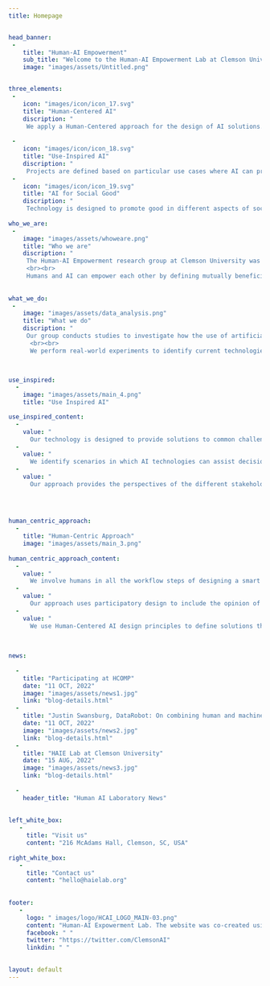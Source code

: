```yaml
---
title: Homepage


head_banner:
 -  
    title: "Human-AI Empowerment"
    sub_title: "Welcome to the Human-AI Empowerment Lab at Clemson University"
    image: "images/assets/Untitled.png"


three_elements:
 -
    icon: "images/icon/icon_17.svg"
    title: "Human-Centered AI"
    discription: "
     We apply a Human-Centered approach for the design of AI solutions."
   
 -
    icon: "images/icon/icon_18.svg"
    title: "Use-Inspired AI"
    discription: "
     Projects are defined based on particular use cases where AI can provide value."
 -
    icon: "images/icon/icon_19.svg"
    title: "AI for Social Good"
    discription: "
     Technology is designed to promote good in different aspects of society."
     
who_we_are:
 -
    image: "images/assets/whoweare.png"
    title: "Who we are"
    discription: "
     The Human-AI Empowerment research group at Clemson University was founded in 2022 to study the use of Artificial Intelligence (AI) to help humans achieve their goals. We conduct a Use-Inspired AI approach to understand how AI can be used in different contexts.
     <br><br>
     Humans and AI can empower each other by defining mutually beneficial goals. We develop models and methods that can help machines learn from humans by considering human cognitive biases and preferences. We aim to create algorithms that can optimize machine learning models according to human feedback to improve the overall system's performance."
     
     
what_we_do:
 -
    image: "images/assets/data_analysis.png"
    title: "What we do"
    discription: "
     Our group conducts studies to investigate how the use of artificial intelligence can enhance the performance of human activities and promote well-being. We seek to use artificial intelligence from different modalities, such as audio, images, text, and telemetry data, to understand human behavior from natural interactions. We collect and analyze data in the workplace to identify trends and patterns that help machines recommend better strategies to achieve our goals. This can assist humans in decision-making by helping them make judgments that are more accurately based on data.
      <br><br>
      We perform real-world experiments to identify current technologies' feasibility in the wild. We explore the limitations of technology and define mitigation strategies to create accountable solutions. These tools are evaluated by users, whose feedback feeds the systems for continuous improvement. The main goal of our research is to understand how smart tools can help people to reach new opportunities and improve their lives."
             


use_inspired:
  -
    image: "images/assets/main_4.png"
    title: "Use Inspired AI"

use_inspired_content:
  -
    value: "
      Our technology is designed to provide solutions to common challenges in multiple contexts."
  -
    value: "
      We identify scenarios in which AI technologies can assist decision-making."
  -
    value: "
      Our approach provides the perspectives of the different stakeholders in a process."
 
         
      

human_centric_approach:
  -
    title: "Human-Centric Approach"
    image: "images/assets/main_3.png"
  
human_centric_approach_content:
  -
    value: "
      We involve humans in all the workflow steps of designing a smart solution."
  -
    value: "
      Our approach uses participatory design to include the opinion of multiple actors."
  -
    value: "
      We use Human-Centered AI design principles to define solutions that align with our interests."
      
 
      
news:
 
  -
    title: "Participating at HCOMP"
    date: "11 OCT, 2022"
    image: "images/assets/news1.jpg"
    link: "blog-details.html"
  -
    title: "Justin Swansburg, DataRobot: On combining human and machine intelligence"
    date: "11 OCT, 2022"
    image: "images/assets/news2.jpg"
    link: "blog-details.html"
  -
    title: "HAIE Lab at Clemson University"
    date: "15 AUG, 2022"
    image: "images/assets/news3.jpg"
    link: "blog-details.html"
          
  -
    header_title: "Human AI Laboratory News"    
    
      
left_white_box: 
   - 
     title: "Visit us"
     content: "216 McAdams Hall, Clemson, SC, USA"
     
right_white_box:
   - 
     title: "Contact us"
     content: "hello@haielab.org"
     
     
footer:
   - 
     logo: " images/logo/HCAI_LOGO_MAIN-03.png"
     content: "Human-AI Expowerment Lab. The website was co-created using AI technologies such as MidJourney (image generation), OpenAI GPT3 (text generation), GitHub Copilot (code generation), and Quilbot (paraphrasing)."
     facebook: " "
     twitter: "https://twitter.com/ClemsonAI"
     linkdin: " "
   

layout: default
---
```


